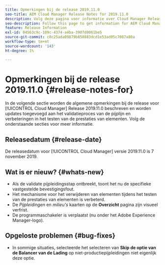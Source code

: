 ```yaml
---
title: Opmerkingen bij de release 2019.11.0
seo-title: AEM Cloud Manager Release Notes for 2019.11.0
description: Volg deze pagina voor informatie over Cloud Manager Release 2019.11.0.
seo-description: Follow this page to get information for AEM Cloud Manager Release 2019.11.0.
feature: Release Information
exl-id: 04563c9c-189c-4374-a4ba-3907d0061be5
source-git-commit: c0c25ada09879b850883dcd1e53ad05c7087a80a
workflow-type: tm+mt
source-wordcount: '143'
ht-degree: 1%

---
```


# Opmerkingen bij de release 2019.11.0 {#release-notes-for}

In de volgende sectie worden de algemene opmerkingen bij de release voor [!UICONTROL Cloud Manager] Release 2019.11.0 beschreven en worden updates toegevoegd aan het validatieproces van de pijplijn en verbeteringen in het testen van de prestaties van elementen.
Volg de onderstaande secties voor meer informatie.

## Releasedatum {#release-date}

De releasedatum voor [!UICONTROL Cloud Manager] versie 2019.11.0 is 7 november 2019.

## Wat is er nieuw? {#whats-new}

* Als de validate pijpleidingsstap ontbreekt, toont het nu de specifieke vastgestelde bevestigingsfout.
* Het mechanisme voor het verwijderen van elementen tijdens het testen van de prestaties van elementen is verbeterd.
* De *Pijpleidingen* en *milieu&#39;s* kaarten op de **Overzicht** pagina zijn visueel verfrist.
* De programmaschakeler is verplaatst (nu onder het Adobe Experience Manager-logo).

## Opgeloste problemen {#bug-fixes}

* In sommige situaties, selecteerde het selecteren van **Skip de optie van de Balancer van de Lading** op niet-productiepijpleidingen niet eigenlijk deze optie.
